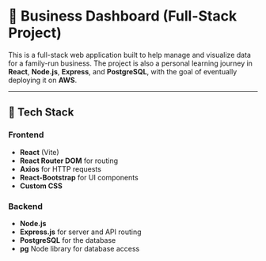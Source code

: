 # 🧵 Business Dashboard (Full-Stack Project)

This is a full-stack web application built to help manage and visualize data for a family-run business. 
The project is also a personal learning journey in **React**, **Node.js**, **Express**, and **PostgreSQL**, with the goal of eventually deploying it on **AWS**.

---

## 🚀 Tech Stack

### Frontend
- **React** (Vite)
- **React Router DOM** for routing
- **Axios** for HTTP requests
- **React-Bootstrap** for UI components
- **Custom CSS**

### Backend
- **Node.js**
- **Express.js** for server and API routing
- **PostgreSQL** for the database
- **pg** Node library for database access

